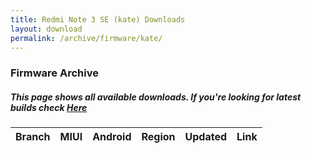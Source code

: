 ```yaml
---
title: Redmi Note 3 SE (kate) Downloads
layout: download
permalink: /archive/firmware/kate/
---
```


### Firmware Archive
##### This page shows all available downloads. If you're looking for latest builds check [Here](/firmware/kate/)


<div class="table-responsive-md">
<table id="firmware" class="compact table table-striped table-hover table-sm">
    <thead class="thead-dark">
        <tr>
            <th>Branch</th>
            <th>MIUI</th>
            <th>Android</th>
            <th>Region</th>
            <th>Updated</th>
            <th>Link</th>
        </tr>
    </thead>
    <script>loadFirmwareDownloads('kate', 'full')</script>
</table>
</div>
